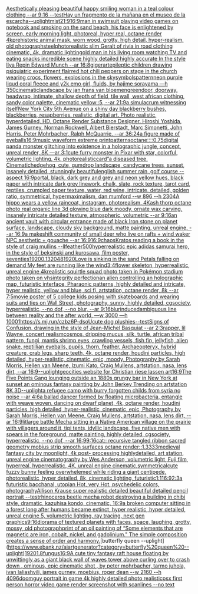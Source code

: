 [Aesthetically pleasing beautiful happy smiling woman in a teal colour clothing --ar 9:16 --test](https://www.ebank.nz/aiartgenerator?category=Aesthetically%20pleasing%20beautiful%20happy%20smiling%20woman%20in%20a%20teal%20colour%20clothing%20--ar%209%3A16%20--test)[Hay un fragmento de la mañana en el museo de la escarcha](https://www.ebank.nz/aiartgenerator?category=Hay%20un%20fragmento%20de%20la%20ma%C3%B1ana%20en%20el%20museo%20de%20la%20escarcha)[--uplight](https://www.ebank.nz/aiartgenerator?category=--uplight)[mist](https://www.ebank.nz/aiartgenerator?category=mist)[21:9](https://www.ebank.nz/aiartgenerator?category=21%3A9)[16:9](https://www.ebank.nz/aiartgenerator?category=16%3A9)[man in swimsuit playing video games on notebook and smoking on the sand beach, his face is enlightened by screen, early morning light,  photoreal, hyper real, octane render 4k](https://www.ebank.nz/aiartgenerator?category=man%20in%20swimsuit%20playing%20video%20games%20on%20notebook%20and%20smoking%20on%20the%20sand%20beach%2C%20his%20face%20is%20enlightened%20by%20screen%2C%20early%20morning%20light%2C%20%20photoreal%2C%20hyper%20real%2C%20octane%20render%204k)[prehistoric animal mask, worn wood, grotty, high detail, hyper-realism, old photograph](https://www.ebank.nz/aiartgenerator?category=prehistoric%20animal%20mask%2C%20worn%20wood%2C%20grotty%2C%20high%20detail%2C%20hyper-realism%2C%20old%20photograph)[steel](https://www.ebank.nz/aiartgenerator?category=steel)[photorealistic slim Geralt of rivia in road clothing cinematic, 4k, dramatic lighting](https://www.ebank.nz/aiartgenerator?category=photorealistic%20slim%20Geralt%20of%20rivia%20in%20road%20clothing%20cinematic%2C%204k%2C%20dramatic%20lighting)[old man in his living room watching TV and eating snacks incredible scene highly detailed highly accurate In the style Ilya Repin Edward Munch --ar 16:8](https://www.ebank.nz/aiartgenerator?category=old%20man%20in%20his%20living%20room%20watching%20TV%20and%20eating%20snacks%20incredible%20scene%20highly%20detailed%20highly%20accurate%20In%20the%20style%20Ilya%20Repin%20Edward%20Munch%20--ar%2016%3A8)[giger](https://www.ebank.nz/aiartgenerator?category=giger)[art](https://www.ebank.nz/aiartgenerator?category=art)[epileptic children drawing psiquiatric experiment flair](https://www.ebank.nz/aiartgenerator?category=epileptic%20children%20drawing%20psiquiatric%20experiment%20flair)[red hot chili peppers on stage in the church wearing crocs, flowers, explosions in the sky](https://www.ebank.nz/aiartgenerator?category=red%20hot%20chili%20peppers%20on%20stage%20in%20the%20church%20wearing%20crocs%2C%20flowers%2C%20explosions%20in%20the%20sky)[symbols](https://www.ebank.nz/aiartgenerator?category=symbols)[pattern](https://www.ebank.nz/aiartgenerator?category=pattern)[neon purple liqud coral fleece and y2k emo girl, fluids, by hajime sorayama —h 350](https://www.ebank.nz/aiartgenerator?category=neon%20purple%20liqud%20coral%20fleece%20and%20y2k%20emo%20girl%2C%20fluids%2C%20by%20hajime%20sorayama%20%E2%80%94h%20350)[cinematic](https://www.ebank.nz/aiartgenerator?category=cinematic)[landscape by jan frans van bloemen](https://www.ebank.nz/aiartgenerator?category=landscape%20by%20jan%20frans%20van%20bloemen)[green](https://www.ebank.nz/aiartgenerator?category=green)[door, doorway, headwrap, intimate, shallow depth of field, tile wall, west african clothing, sandy color palette, cinematic yellow::5, --ar 21:9](https://www.ebank.nz/aiartgenerator?category=door%2C%20doorway%2C%20headwrap%2C%20intimate%2C%20shallow%20depth%20of%20field%2C%20tile%20wall%2C%20west%20african%20clothing%2C%20sandy%20color%20palette%2C%20cinematic%20yellow%3A%3A5%2C%20--ar%2021%3A9)[a simulacrum witnessing itself](https://www.ebank.nz/aiartgenerator?category=a%20simulacrum%20witnessing%20itself)[New York City 5th Avenue on a shiny day blackberry bushes, blackberries, resapberries. realistic, digital art. Photo realistic, hyperdetailed, HD, Octane Render Substance Designer. Hiroshi Yoshida, James Gurney, Norman Rockwell, Albert Bierstadt, Marc Simonetti, John Harris, Peter Mohrbacher, Ralph McQuarrie. --ar 36:24](https://www.ebank.nz/aiartgenerator?category=New%20York%20City%205th%20Avenue%20on%20a%20shiny%20day%20blackberry%20bushes%2C%20blackberries%2C%20resapberries.%20realistic%2C%20digital%20art.%20Photo%20realistic%2C%20hyperdetailed%2C%20HD%2C%20Octane%20Render%20Substance%20Designer.%20Hiroshi%20Yoshida%2C%20James%20Gurney%2C%20Norman%20Rockwell%2C%20Albert%20Bierstadt%2C%20Marc%20Simonetti%2C%20John%20Harris%2C%20Peter%20Mohrbacher%2C%20Ralph%20McQuarrie.%20--ar%2036%3A24)[a figure made of eyeballs](https://www.ebank.nz/aiartgenerator?category=a%20figure%20made%20of%20eyeballs)[16:9](https://www.ebank.nz/aiartgenerator?category=16%3A9)[music waveform extreme print](https://www.ebank.nz/aiartgenerator?category=music%20waveform%20extreme%20print)[patterns](https://www.ebank.nz/aiartgenerator?category=patterns)[octane::](https://www.ebank.nz/aiartgenerator?category=octane%3A%3A)[::0.75](https://www.ebank.nz/aiartgenerator?category=%3A%3A0.75)[digital panda monster glitching into existence in a holographic jungle, concept, unreal render, 8K —ar 3:1](https://www.ebank.nz/aiartgenerator?category=digital%20panda%20monster%20glitching%20into%20existence%20in%20a%20holographic%20jungle%2C%20concept%2C%20unreal%20render%2C%208K%20%E2%80%94ar%203%3A1)[cute furry monster in Pixar with star, colorful, volumetric lighting, 4k, photorealistic](https://www.ebank.nz/aiartgenerator?category=cute%20furry%20monster%20in%20Pixar%20with%20star%2C%20colorful%2C%20volumetric%20lighting%2C%204k%2C%20photorealistic)[card”](https://www.ebank.nz/aiartgenerator?category=card%E2%80%9D)[a diseased tree. Cinematic](https://www.ebank.nz/aiartgenerator?category=a%20diseased%20tree.%20Cinematic)[hedgehog, cute, gumdrop landscape, candycane trees, sunset, insanely detailed, stunningly beautiful](https://www.ebank.nz/aiartgenerator?category=hedgehog%2C%20cute%2C%20gumdrop%20landscape%2C%20candycane%20trees%2C%20sunset%2C%20insanely%20detailed%2C%20stunningly%20beautiful)[english summer rain, golf course --aspect 16:9](https://www.ebank.nz/aiartgenerator?category=english%20summer%20rain%2C%20golf%20course%20--aspect%2016%3A9)[portal, black, dark grey and grey and neon yellow hues, black paper with intricate dark grey linework, chalk, slate, rock texture, tarot card, reptiles, crumpled paper texture, water, red wine, intricate, detailed, golden ratio, symmetrical, hypermaximalism, dan mumford  --w 896  --h 2304](https://www.ebank.nz/aiartgenerator?category=portal%2C%20black%2C%20dark%20grey%20and%20grey%20and%20neon%20yellow%20hues%2C%20black%20paper%20with%20intricate%20dark%20grey%20linework%2C%20chalk%2C%20slate%2C%20rock%20texture%2C%20tarot%20card%2C%20reptiles%2C%20crumpled%20paper%20texture%2C%20water%2C%20red%20wine%2C%20intricate%2C%20detailed%2C%20golden%20ratio%2C%20symmetrical%2C%20hypermaximalism%2C%20dan%20mumford%20%20--w%20896%20%20--h%202304)[A hippo wears a yellow raincoat, instagram, photorealism, 4K](https://www.ebank.nz/aiartgenerator?category=A%20hippo%20wears%20a%20yellow%20raincoat%2C%20instagram%2C%20photorealism%2C%204K)[ash thorp octane photo real organic line 3d glowing blue dark moody, ornate wax carving, insanely intricate detailed texture, atmospheric, volumetric --ar 9:16](https://www.ebank.nz/aiartgenerator?category=ash%20thorp%20octane%20photo%20real%20organic%20line%203d%20glowing%20blue%20dark%20moody%2C%20ornate%20wax%20carving%2C%20insanely%20intricate%20detailed%20texture%2C%20atmospheric%2C%20volumetric%20--ar%209%3A16)[an ancient vault with circular entrance made of black Iron stone on planet surface, landscape, cloudy sky background, matte painting, unreal engine, --ar 16:9](https://www.ebank.nz/aiartgenerator?category=an%20ancient%20vault%20with%20circular%20entrance%20made%20of%20black%20Iron%20stone%20on%20planet%20surface%2C%20landscape%2C%20cloudy%20sky%20background%2C%20matte%20painting%2C%20unreal%20engine%2C%20--ar%2016%3A9)[a makeshift community of small deer who live on rafts + wind waker NPC aesthetic + gouache --ar 16:9](https://www.ebank.nz/aiartgenerator?category=a%20makeshift%20community%20of%20small%20deer%20who%20live%20on%20rafts%20%2B%20wind%20waker%20NPC%20aesthetic%20%2B%20gouache%20--ar%2016%3A9)[16:9](https://www.ebank.nz/aiartgenerator?category=16%3A9)[chaos](https://www.ebank.nz/aiartgenerator?category=chaos)[Kratos reading a book in the style of craig mullins --ll](https://www.ebank.nz/aiartgenerator?category=Kratos%20reading%20a%20book%20in%20the%20style%20of%20craig%20mullins%20--ll)[feather](https://www.ebank.nz/aiartgenerator?category=feather)[500](https://www.ebank.nz/aiartgenerator?category=500)[hyperrealistic epic adidas samurai hero, in the style of beksinski and kurosawa, film poster, seventies](https://www.ebank.nz/aiartgenerator?category=hyperrealistic%20epic%20adidas%20samurai%20hero%2C%20in%20the%20style%20of%20beksinski%20and%20kurosawa%2C%20film%20poster%2C%20seventies)[1920](https://www.ebank.nz/aiartgenerator?category=1920)[0.13](https://www.ebank.nz/aiartgenerator?category=0.13)[2048](https://www.ebank.nz/aiartgenerator?category=2048)[1920](https://www.ebank.nz/aiartgenerator?category=1920)[Love is sinking in the sand Petals falling on demand My feet are running like the wind](https://www.ebank.nz/aiartgenerator?category=Love%20is%20sinking%20in%20the%20sand%20Petals%20falling%20on%20demand%20My%20feet%20are%20running%20like%20the%20wind)[3:4](https://www.ebank.nz/aiartgenerator?category=3%3A4)[flower skeleton, hyperrealistic, unreal engine 4k](https://www.ebank.nz/aiartgenerator?category=flower%20skeleton%2C%20hyperrealistic%2C%20unreal%20engine%204k)[realistic squirtle squad photo taken in Pokémon stadium photo taken on vhs](https://www.ebank.nz/aiartgenerator?category=realistic%20squirtle%20squad%20photo%20taken%20in%20Pok%C3%A9mon%20stadium%20photo%20taken%20on%20vhs)[integrity perfection](https://www.ebank.nz/aiartgenerator?category=integrity%20perfection)[an alien controlling an holographic map, futuristic interface, Pharaonic patterns, highly detailed and intricate, hyper realistic, yellow and blue, sci fi, artstation, octane render, 8k --ar 7:5](https://www.ebank.nz/aiartgenerator?category=an%20alien%20controlling%20an%20holographic%20map%2C%20futuristic%20interface%2C%20Pharaonic%20patterns%2C%20highly%20detailed%20and%20intricate%2C%20hyper%20realistic%2C%20yellow%20and%20blue%2C%20sci%20fi%2C%20artstation%2C%20octane%20render%2C%208k%20--ar%207%3A5)[movie poster of 5 college kids posing with skateboards and wearing suits and ties on Wall Street, photography, sunny, highly detailed, cgsociety, hyperrealistic, --no dof, --no blur, --ar 9:16](https://www.ebank.nz/aiartgenerator?category=movie%20poster%20of%205%20college%20kids%20posing%20with%20skateboards%20and%20wearing%20suits%20and%20ties%20on%20Wall%20Street%2C%20photography%2C%20sunny%2C%20highly%20detailed%2C%20cgsociety%2C%20hyperrealistic%2C%20--no%20dof%2C%20--no%20blur%2C%20--ar%209%3A16)[blur](https://www.ebank.nz/aiartgenerator?category=blur)[induced](https://www.ebank.nz/aiartgenerator?category=induced)[ambiguous line between reality and the after world, —w 3000 —h 1000](https://www.ebank.nz/aiartgenerator?category=ambiguous%20line%20between%20reality%20and%20the%20after%20world%2C%20%E2%80%94w%203000%20%E2%80%94h%201000)[1](https://www.ebank.nz/aiartgenerator?category=1)[<https://s.mj.run/czbz6P-dsoU>](https://www.ebank.nz/aiartgenerator?category=%3Chttps%3A//s.mj.run/czbz6P-dsoU%3E)[cute dog plushies](https://www.ebank.nz/aiartgenerator?category=cute%20dog%20plushies)[--test](https://www.ebank.nz/aiartgenerator?category=--test)[Signs of Confusion, drawing in the style of Jean-Michel Basquiat --ar 2:3](https://www.ebank.nz/aiartgenerator?category=Signs%20of%20Confusion%2C%20drawing%20in%20the%20style%20of%20Jean-Michel%20Basquiat%20--ar%202%3A3)[rapper, lil Wayne, concert realism](https://www.ebank.nz/aiartgenerator?category=rapper%2C%20lil%20Wayne%2C%20concert%20realism)[cosmos, dripping mucus, silk, turtle, african tribal pattern, fungi, mantis shrimp eyes, crawling vessels, fish fin, jellyfish, alien snake, reptillian eyeballs, pupils, thorn, feather, Archaeopteryx, hybrid creature, crab legs, sharp teeth, 4k, octane render, houdini particles, high detailed, hyper-realistic, cinematic, epic, moody, Photography by Sarah Morris, Hellen van Meene, Izumi Kato, Craig Mullens, artstation, nasa, lens dirt, --ar 16:9](https://www.ebank.nz/aiartgenerator?category=cosmos%2C%20dripping%20mucus%2C%20silk%2C%20turtle%2C%20african%20tribal%20pattern%2C%20fungi%2C%20mantis%20shrimp%20eyes%2C%20crawling%20vessels%2C%20fish%20fin%2C%20jellyfish%2C%20alien%20snake%2C%20reptillian%20eyeballs%2C%20pupils%2C%20thorn%2C%20feather%2C%20Archaeopteryx%2C%20hybrid%20creature%2C%20crab%20legs%2C%20sharp%20teeth%2C%204k%2C%20octane%20render%2C%20houdini%20particles%2C%20high%20detailed%2C%20hyper-realistic%2C%20cinematic%2C%20epic%2C%20moody%2C%20Photography%20by%20Sarah%20Morris%2C%20Hellen%20van%20Meene%2C%20Izumi%20Kato%2C%20Craig%20Mullens%2C%20artstation%2C%20nasa%2C%20lens%20dirt%2C%20--ar%2016%3A9)[--uplight](https://www.ebank.nz/aiartgenerator?category=--uplight)[geocities website for Christian riese lassen art](https://www.ebank.nz/aiartgenerator?category=geocities%20website%20for%20Christian%20riese%20lassen%20art)[16:9](https://www.ebank.nz/aiartgenerator?category=16%3A9)[The Five Points Gang lounging outside an 1880s grungy bar in New York at sunset an ominous fantasy painting by John Berkey Trending on artstation 8K 3D](https://www.ebank.nz/aiartgenerator?category=The%20Five%20Points%20Gang%20lounging%20outside%20an%201880s%20grungy%20bar%20in%20New%20York%20at%20sunset%20an%20ominous%20fantasy%20painting%20by%20John%20Berkey%20Trending%20on%20artstation%208K%203D)[--uplight](https://www.ebank.nz/aiartgenerator?category=--uplight)[a refugee camp with burry forgotten childs from syria  no noise --ar 4:6](https://www.ebank.nz/aiartgenerator?category=a%20refugee%20camp%20with%20burry%20forgotten%20childs%20from%20syria%20%20no%20noise%20--ar%204%3A6)[a ballad dancer formed by floating microbacteria, entangle with weave woven, dancing on dwarf planet, 4k, octane render, houdini particles, high detailed, hyper-realistic, cinematic, epic, Photography by Sarah Morris, Hellen van Meene, Craig Mullens, artstation, nasa, lens dirt, --ar 16:9](https://www.ebank.nz/aiartgenerator?category=a%20ballad%20dancer%20formed%20by%20floating%20microbacteria%2C%20entangle%20with%20weave%20woven%2C%20dancing%20on%20dwarf%20planet%2C%204k%2C%20octane%20render%2C%20houdini%20particles%2C%20high%20detailed%2C%20hyper-realistic%2C%20cinematic%2C%20epic%2C%20Photography%20by%20Sarah%20Morris%2C%20Hellen%20van%20Meene%2C%20Craig%20Mullens%2C%20artstation%2C%20nasa%2C%20lens%20dirt%2C%20--ar%2016%3A9)[lit](https://www.ebank.nz/aiartgenerator?category=lit)[large battle Mecha sitting in a Native American village on the prairie with villagers around it, tipi tents, idyllic landscape, five native men with spears in the foreground, matte painting, highly detailed, cgsociety, hyperrealistic, --no dof, --ar 16:9](https://www.ebank.nz/aiartgenerator?category=large%20battle%20Mecha%20sitting%20in%20a%20Native%20American%20village%20on%20the%20prairie%20with%20villagers%20around%20it%2C%20tipi%20tents%2C%20idyllic%20landscape%2C%20five%20native%20men%20with%20spears%20in%20the%20foreground%2C%20matte%20painting%2C%20highly%20detailed%2C%20cgsociety%2C%20hyperrealistic%2C%20--no%20dof%2C%20--ar%2016%3A9)[9:16](https://www.ebank.nz/aiartgenerator?category=9%3A16)[cat:: recursive tangled ribbon sacred geometry mobius strip smooth surfaces octane render::1.3333](https://www.ebank.nz/aiartgenerator?category=cat%3A%3A%20recursive%20tangled%20ribbon%20sacred%20geometry%20mobius%20strip%20smooth%20surfaces%20octane%20render%3A%3A1.3333)[medieval fantasy city by moonlight, 4k post- processing highlydetailed, art station, unreal engine cinematography by Wes Anderson, volumetric light, Fuji film, hyperreal, hyperrealistic, 4K, unreal engine cinematic,](https://www.ebank.nz/aiartgenerator?category=medieval%20fantasy%20city%20by%20moonlight%2C%204k%20post-%20processing%20highlydetailed%2C%20art%20station%2C%20unreal%20engine%20cinematography%20by%20Wes%20Anderson%2C%20volumetric%20light%2C%20Fuji%20film%2C%20hyperreal%2C%20hyperrealistic%2C%204K%2C%20unreal%20engine%20cinematic%2C)[symmetrical](https://www.ebank.nz/aiartgenerator?category=symmetrical)[cute fuzzy bunny feeling overwhelemed while riding a giant centipede, photorealistic, hyper detailed, 8k, cinematic lighting, futuristic](https://www.ebank.nz/aiartgenerator?category=cute%20fuzzy%20bunny%20feeling%20overwhelemed%20while%20riding%20a%20giant%20centipede%2C%20photorealistic%2C%20hyper%20detailed%2C%208k%2C%20cinematic%20lighting%2C%20futuristic)[1:1](https://www.ebank.nz/aiartgenerator?category=1%3A1)[16:9](https://www.ebank.nz/aiartgenerator?category=16%3A9)[2:3](https://www.ebank.nz/aiartgenerator?category=2%3A3)[a futuristic bacchanal, utopian Hot, very Hot, psychedelic colors, photography](https://www.ebank.nz/aiartgenerator?category=a%20futuristic%20bacchanal%2C%20utopian%20Hot%2C%20very%20Hot%2C%20psychedelic%20colors%2C%20photography)[Allison Krause super realistic detailed beautiful detailed pencil portrait --test](https://www.ebank.nz/aiartgenerator?category=Allison%20Krause%20super%20realistic%20detailed%20beautiful%20detailed%20pencil%20portrait%20--test)[rhinoceros beetle mecha robot destroying a building in chibi style, dramatic, kazuhisa kondo, cinematic, 16:9](https://www.ebank.nz/aiartgenerator?category=rhinoceros%20beetle%20mecha%20robot%20destroying%20a%20building%20in%20chibi%20style%2C%20dramatic%2C%20kazuhisa%20kondo%2C%20cinematic%2C%2016%3A9)[a broken computer sitting in a forest long after humans became extinct, hyper realistic, hyper detailed, unreal engine 5, volumetric lighting, ray tracing, next gen graphics](https://www.ebank.nz/aiartgenerator?category=a%20broken%20computer%20sitting%20in%20a%20forest%20long%20after%20humans%20became%20extinct%2C%20hyper%20realistic%2C%20hyper%20detailed%2C%20unreal%20engine%205%2C%20volumetric%20lighting%2C%20ray%20tracing%2C%20next%20gen%20graphics)[9:16](https://www.ebank.nz/aiartgenerator?category=9%3A16)[diorama of textured planets with faces, space, laughing, grotty, mossy, old photograph](https://www.ebank.nz/aiartgenerator?category=diorama%20of%20textured%20planets%20with%20faces%2C%20space%2C%20laughing%2C%20grotty%2C%20mossy%2C%20old%20photograph)[print of an oil painting of “Some elements that are magnetic are iron, cobalt, nickel, and gadolinium." The simple composition creates a sense of order and harmony.](https://www.ebank.nz/aiartgenerator?category=print%20of%20an%20oil%20painting%20of%20%E2%80%9CSome%20elements%20that%20are%20magnetic%20are%20iron%2C%20cobalt%2C%20nickel%2C%20and%20gadolinium.%22%20The%20simple%20composition%20creates%20a%20sense%20of%20order%20and%20harmony.)[butterfly queen --uplight](https://www.ebank.nz/aiartgenerator?category=butterfly%20queen%20--uplight)[1920](https://www.ebank.nz/aiartgenerator?category=1920)[1.8](https://www.ebank.nz/aiartgenerator?category=1.8)[fungus](https://www.ebank.nz/aiartgenerator?category=fungus)[16:9](https://www.ebank.nz/aiartgenerator?category=16%3A9)[A cute tiny fantasy raft house floating by unwittingly as a giant black wall of waves tower above curling over to crash down , ominous, epic cinematic shot , by peter mohrbacher, tarmo juhola, ivan laliashvili, james gurney, moebius, roger dean  --w 2160 --h 4096](https://www.ebank.nz/aiartgenerator?category=A%20cute%20tiny%20fantasy%20raft%20house%20floating%20by%20unwittingly%20as%20a%20giant%20black%20wall%20of%20waves%20tower%20above%20curling%20over%20to%20crash%20down%20%2C%20ominous%2C%20epic%20cinematic%20shot%20%2C%20by%20peter%20mohrbacher%2C%20tarmo%20juhola%2C%20ivan%20laliashvili%2C%20james%20gurney%2C%20moebius%2C%20roger%20dean%20%20--w%202160%20--h%204096)[doomguy portrait in game 4k highly detailed photo realistic](https://www.ebank.nz/aiartgenerator?category=doomguy%20portrait%20in%20game%204k%20highly%20detailed%20photo%20realistic)[psx first person horror video game render screenshot with scanlines --no text](https://www.ebank.nz/aiartgenerator?category=psx%20first%20person%20horror%20video%20game%20render%20screenshot%20with%20scanlines%20--no%20text)